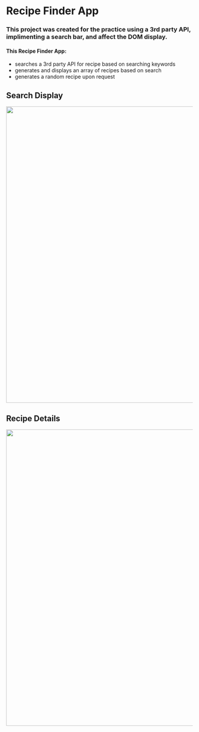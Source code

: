 # Recipe Finder App

### This project was created for the practice using a 3rd party API, implimenting a search bar, and affect the DOM display.

#### This Recipe Finder App:

- searches a 3rd party API for recipe based on searching keywords
- generates and displays an array of recipes based on search
- generates a random recipe upon request

## Search Display

<img src="https://imgur.com/0CfwL7x.png" width="800">

## Recipe Details

<img src="https://imgur.com/FnjbR0h.png" width="800">

